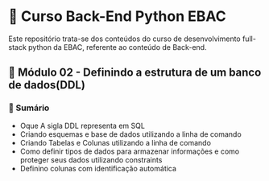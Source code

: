 # 📌 Curso Back-End Python EBAC
Este repositório trata-se dos conteúdos do curso de desenvolvimento full-stack python da EBAC, referente ao conteúdo de Back-end.

## 📝 Módulo 02 - Definindo a estrutura de um banco de dados(DDL)
### 📎 Sumário
- Oque A sigla DDL representa em SQL
- Criando esquemas e base de dados utilizando a linha de comando
- Criando Tabelas e Colunas utilizando a linha de comando
- Como definir tipos de dados para armazenar informações e como proteger seus dados utilizando constraints
- Definino colunas com identificação automática